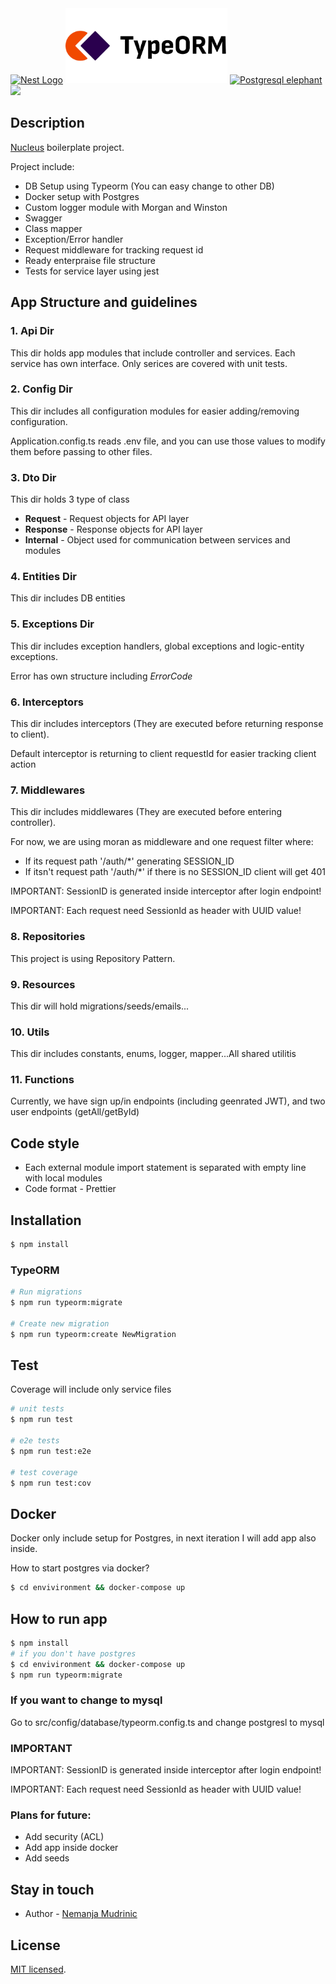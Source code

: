 <a align="center">
  <a href="http://nestjs.com/" target="blank"><img src="https://nestjs.com/img/logo_text.svg" height="120" alt="Nest Logo" /></a>
  <a href="http://typeorm.io/"><img src="https://github.com/typeorm/typeorm/raw/master/resources/logo_big.png" height="120"></a>
  <a title="Daniel Lundin / PostgreSQL License (https://www.postgresql.org/about/licence/)" href="https://commons.wikimedia.org/wiki/File:Postgresql_elephant.svg"><img height="120" alt="Postgresql elephant" src="https://upload.wikimedia.org/wikipedia/commons/thumb/2/29/Postgresql_elephant.svg/512px-Postgresql_elephant.svg.png"></a>
  <img src="https://www.docker.com/sites/default/files/d8/2019-07/Moby-logo.png" height="120">
</p>

## Description

[Nucleus](https://github.com/nemanja-mudrinic/nucleus-backend) boilerplate project.

Project include:

* DB Setup using Typeorm (You can easy change to other DB)
* Docker setup with Postgres
* Custom logger module with Morgan and Winston
* Swagger
* Class mapper
* Exception/Error handler
* Request middleware for tracking request id
* Ready enterpraise file structure
* Tests for service layer using jest

## App Structure and guidelines

### 1. Api Dir

This dir holds app modules that include controller and services.
Each service has own interface. Only serices are covered with unit tests.

### 2. Config Dir

This dir includes all configuration modules for easier adding/removing configuration.

Application.config.ts reads .env file, and you can use those values to modify them before passing to other files.

### 3. Dto Dir

This dir holds 3 type of class
* **Request** - Request objects for API layer
* **Response** - Response objects for API layer
* **Internal** - Object used for communication between services and modules

### 4. Entities Dir

This dir includes DB entities

### 5. Exceptions Dir

This dir includes exception handlers, global exceptions and logic-entity exceptions.

Error has own structure including _ErrorCode_

### 6. Interceptors

This dir includes interceptors (They are executed before returning response to client).

Default interceptor is returning to client requestId for easier tracking client action

### 7. Middlewares

This dir includes middlewares (They are executed before entering controller).

For now, we are using moran as middleware and one request filter where:
* If its request path '/auth/*' generating SESSION_ID
* If itsn't request path '/auth/*' if there is no SESSION_ID client will get 401

IMPORTANT: SessionID is generated inside interceptor after login endpoint!

IMPORTANT: Each request need SessionId as header with UUID value!

### 8. Repositories

This project is using Repository Pattern.

### 9. Resources

This dir will hold migrations/seeds/emails...

### 10. Utils

This dir includes constants, enums, logger, mapper...All shared utilitis

### 11. Functions

Currently, we have sign up/in endpoints (including geenrated JWT), and two user endpoints (getAll/getById)

## Code style

* Each external module import statement is separated with empty line with local modules
* Code format - Prettier


## Installation

```bash
$ npm install
```

### TypeORM

```bash
# Run migrations
$ npm run typeorm:migrate

# Create new migration
$ npm run typeorm:create NewMigration
```

## Test

Coverage will include only service files

```bash
# unit tests
$ npm run test

# e2e tests
$ npm run test:e2e

# test coverage
$ npm run test:cov
```

## Docker

Docker only include setup for Postgres, in next iteration I will add app also inside.

How to start postgres via docker?

```bash
$ cd envivironment && docker-compose up
```

## How to run app

```bash
$ npm install
# if you don't have postgres
$ cd envivironment && docker-compose up
$ npm run typeorm:migrate
```

### If you want to change to mysql
Go to src/config/database/typeorm.config.ts and change postgresl to mysql

### IMPORTANT

IMPORTANT: SessionID is generated inside interceptor after login endpoint!

IMPORTANT: Each request need SessionId as header with UUID value!


### Plans for future:

* Add security (ACL)
* Add app inside docker
* Add seeds


## Stay in touch

- Author - [Nemanja Mudrinic](https://www.linkedin.com/in/nemanja-mudrinic-666334145/)

## License
  [MIT licensed](LICENSE).
